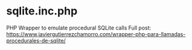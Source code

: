 # sqlite.inc.php
PHP Wrapper to emulate procedural SQLite calls
Full post:
https://www.javiergutierrezchamorro.com/wrapper-php-para-llamadas-procedurales-de-sqlite/
